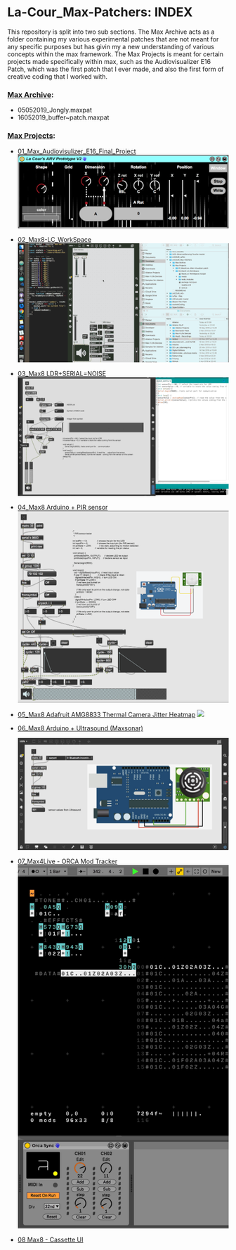 # La-Cour_Max-Patchers: INDEX
This repository is split into two sub sections. The Max Archive acts as a folder containing my various experimental patches that are not meant for any specific purposes but has givin my a new understanding of various concepts within the max framework. The Max Projects is meant for certain projects made specifically within max, such as the Audiovisualizer E16 Patch, which was the first patch that I ever made, and also the first form of creative coding that I worked with.

### [Max Archive](https://github.com/L4COUR/L4COUR_Max-Patchers/tree/master/Max%20Archive):
- 05052019_Jongly.maxpat
- 16052019_buffer~patch.maxpat

### [Max Projects](https://github.com/L4COUR/L4COUR_Max-Patchers/tree/master/Max%20Projects):
- [01_Max_Audiovisulizer_E16_Final_Project](https://github.com/L4COUR/L4COUR_Max-Patchers/tree/master/Max%20Projects/01_Max4Live-Jitter-Visualizer-patch)
![](https://github.com/L4COUR/L4COUR_Max-Patchers/raw/master/Max%20Projects/01_Max4Live-Jitter-Visualizer-patch/Screen%20Shot%202018-03-30%20at%2001.21.23.png)

- [02_Max8-LC_WorkSpace](https://github.com/L4COUR/L4COUR_Max-Patchers/tree/master/Max%20Projects/02_Max8%20-%20LC_WorkSpace)
![](https://github.com/L4COUR/L4COUR_Max-Patchers/raw/master/Max%20Projects/02_Max8%20-%20LC_WorkSpace/media/LC_WorkSpace_NodeScript.gif)


- [03_Max8 LDR+SERIAL=NOISE](https://github.com/L4COUR/L4COUR_Max-Patchers/tree/master/Max%20Projects/03_Max8%20-%20LDR%2BSERIAL%3DNOISE)
![](https://github.com/L4COUR/L4COUR_Max-Patchers/raw/master/Max%20Projects/03_Max8%20-%20LDR%2BSERIAL%3DNOISE/media/LDR+SERIAL-NOISE-VID.gif)

- [04_Max8 Arduino + PIR sensor](https://github.com/L4COUR/L4COUR_Max-Patchers/tree/master/Max%20Projects/04_Max8%20-%20Arduino%20%2B%20PIRsensor)
![](https://github.com/L4COUR/L4COUR_Max-Patchers/raw/master/Max%20Projects/04_Max8%20-%20Arduino%20%2B%20PIRsensor/media/04_Max8%20-%20Arduino%20+%20PIRsensor.png)

- [05_Max8 Adafruit AMG8833 Thermal Camera Jitter Heatmap](https://github.com/L4COUR/L4COUR_Max-Patchers/tree/master/Max%20Projects/05_Max8%20-%20Adafruit%20AMG8833%20Thermal%20Camera%20Heatmap%20Jitter)
![](https://github.com/L4COUR/L4COUR_Max-Patchers/raw/master/Max%20Projects/05_Max8%20-%20Adafruit%20AMG8833%20Thermal%20Camera%20Heatmap%20Jitter/media/Max_MSP-heating-camera.gif)

- [06_Max8 Arduino + Ultrasound (Maxsonar)](https://github.com/L4COUR/L4COUR_Max-Patchers/tree/master/Max%20Projects/06_Max8%20-%20Arduino%20%2B%20Ultrasound%20(Maxsonar))

  ![](https://github.com/L4COUR/L4COUR_Max-Patchers/raw/master/Max%20Projects/06_Max8%20-%20Arduino%20%2B%20Ultrasound%20(Maxsonar)/media/Max_arduino_ultrasound.png)

- [07_Max4Live - ORCA Mod Tracker](https://github.com/L4COUR/L4COUR_Max-Patchers/tree/master/Max%20Projects/07_Max4Live%20-%20ORCA%20Mod%20Tracker)
![](https://github.com/L4COUR/L4COUR_Max-Patchers/raw/master/Max%20Projects/07_Max4Live%20-%20ORCA%20Mod%20Tracker/media/ORCA-Mod-Tracker.gif)

- [08 Max8 - Cassette UI]()

